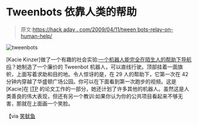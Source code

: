 # Tweenbots 依靠人类的帮助

> 原文:[https://hack aday . com/2009/04/11/tween bots-relay-on-human-help/](https://hackaday.com/2009/04/11/tweenbots-rely-on-human-help/)

![tweenbots](../Images/b3ae5a949b70554d04f16e55d446eef4.png "tweenbots")

[Kacie Kinzer]做了一个有趣的社会实验:[一个机器人能完全在陌生人的帮助下导航吗](http://www.tweenbots.com/ "tweenbots | kacie kinzer")？她制造了一个廉价的 Tweenbot 机器人，可以直线行驶。顶部挂着一面旗帜，上面写着求助和目的地。令人惊讶的是，在 29 人的帮助下，它第一次在 42 分钟内穿越了华盛顿广场公园。你可以在下面看到第一次跑步的视频。这是[Kacie]在 [ITP](http://hackaday.com/tag/itp/ "itp  - Hack a Day") 的论文工作的一部分，她还计划了许多其他的机器人。虽然这是人类善良的伟大表现，但还有另一个教训:如果你认为你的公共项目看起来不够无害，那就在上面画一个笑脸。

【via [笑鱿鱼](http://laughingsquid.com/kacie-kinzer-finds-out-who-will-help-the-tweenbots/ "Kacie Kinzer Wants To See If Humans Will Help The Tweenbots")
